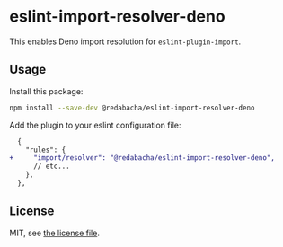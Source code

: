 # eslint-import-resolver-deno

This enables Deno import resolution for `eslint-plugin-import`.

## Usage

Install this package:

```sh
npm install --save-dev @redabacha/eslint-import-resolver-deno
```

Add the plugin to your eslint configuration file:

```diff
  {
    "rules": {
+     "import/resolver": "@redabacha/eslint-import-resolver-deno",
      // etc...
    },
  },
```

## License

MIT, see [the license file](./LICENSE).
